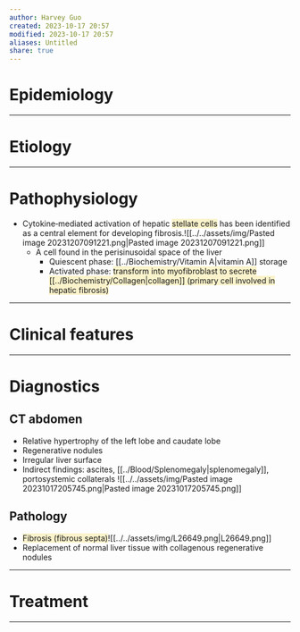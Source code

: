 ```yaml
---
author: Harvey Guo
created: 2023-10-17 20:57
modified: 2023-10-17 20:57
aliases: Untitled
share: true
---
```

# Epidemiology


---
# Etiology


---
# Pathophysiology
- Cytokine‑mediated activation of hepatic <span style="background:rgba(240, 200, 0, 0.2)">stellate cells</span> has been identified as a central element for developing fibrosis.![[../../assets/img/Pasted image 20231207091221.png|Pasted image 20231207091221.png]]
	- A cell found in the perisinusoidal space of the liver
		- Quiescent phase: [[../Biochemistry/Vitamin A|vitamin A]] storage
		- Activated phase: <span style="background:rgba(240, 200, 0, 0.2)">transform into myofibroblast to secrete [[../Biochemistry/Collagen|collagen]] (primary cell involved in hepatic fibrosis)</span>

---
# Clinical features


---
# Diagnostics
## CT abdomen
- Relative hypertrophy of the left lobe and caudate lobe
- Regenerative nodules
- Irregular liver surface 
- Indirect findings: ascites, [[../Blood/Splenomegaly|splenomegaly]], portosystemic collaterals
![[../../assets/img/Pasted image 20231017205745.png|Pasted image 20231017205745.png]]
## Pathology
- <span style="background:rgba(240, 200, 0, 0.2)">Fibrosis (fibrous septa)</span>![[../../assets/img/L26649.png|L26649.png]]
- Replacement of normal liver tissue with collagenous regenerative nodules

---
# Treatment


---
